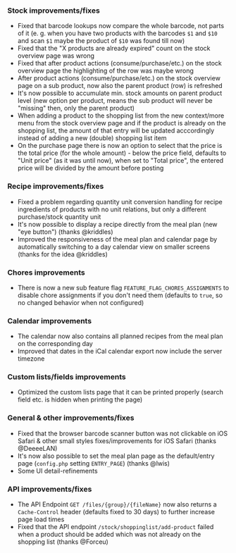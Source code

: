 ### Stock improvements/fixes
- Fixed that barcode lookups now compare the whole barcode, not parts of it (e. g. when you have two products with the barcodes `$1` and `$10` and scan `$1` maybe the product of `$10` was found till now)
- Fixed that the "X products are already expired" count on the stock overview page was wrong
- Fixed that after product actions (consume/purchase/etc.) on the stock overview page the highlighting of the row was maybe wrong
- After product actions (consume/purchase/etc.) on the stock overview page on a sub product, now also the parent product (row) is refreshed
- It's now possible to accumulate min. stock amounts on parent product level (new option per product, means the sub product will never be "missing" then, only the parent product)
- When adding a product to the shopping list from the new context/more menu from the stock overview page and if the product is already on the shopping list, the amount of that entry will be updated acccordingly instead of adding a new (double) shopping list item
- On the purchase page there is now an option to select that the price is the total price (for the whole amount) - below the price field, defaults to "Unit price" (as it was until now), when set to "Total price", the entered price will be divided by the amount before posting

### Recipe improvements/fixes
- Fixed a problem regarding quantity unit conversion handling for recipe ingredients of products with no unit relations, but only a different purchase/stock quantity unit
- It's now possible to display a recipe directly from the meal plan (new "eye button") (thanks @kriddles)
- Improved the responsiveness of the meal plan and calendar page by automatically switching to a day calendar view on smaller screens (thanks for the idea @kriddles)

### Chores improvements
- There is now a new sub feature flag `FEATURE_FLAG_CHORES_ASSIGNMENTS` to disable chore assignments if you don't need them (defaults to `true`, so no changed behavior when not configured)

### Calendar improvements
- The calendar now also contains all planned recipes from the meal plan on the corresponding day
- Improved that dates in the iCal calendar export now include the server timezone

### Custom lists/fields improvements
- Optimized the custom lists page that it can be printed properly (search field etc. is hidden when printing the page)

### General & other improvements/fixes
- Fixed that the browser barcode scanner button was not clickable on iOS Safari & other small styles fixes/improvements for iOS Safari (thanks @DeeeeLAN)
- It's now also possible to set the meal plan page as the default/entry page (`config.php` setting `ENTRY_PAGE`) (thanks @lwis)
- Some UI detail-refinements

### API improvements/fixes
- The API Endpoint `GET /files/{group}/{fileName}` now also returns a `Cache-Control` header (defaults fixed to 30 days) to further increase page load times
- Fixed that the API endpoint `/stock/shoppinglist/add-product` failed when a product should be added which was not already on the shopping list (thanks @Forceu)
